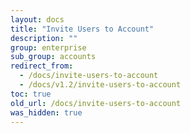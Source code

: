 ```yaml
---
layout: docs
title: "Invite Users to Account"
description: ""
group: enterprise
sub_group: accounts
redirect_from:
  - /docs/invite-users-to-account
  - /docs/v1.2/invite-users-to-account
toc: true
old_url: /docs/invite-users-to-account
was_hidden: true
---
```

